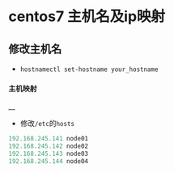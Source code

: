 # centos7 主机名及ip映射

## 修改主机名

* `hostnamectl set-hostname your_hostname`

#### 主机映射
__
* 修改`/etc`的`hosts`

```python
192.168.245.141 node01
192.168.245.142 node02
192.168.245.143 node03
192.168.245.144 node04
```

